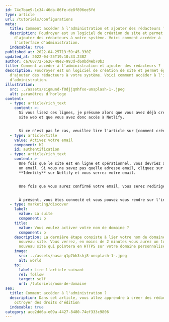 ```yaml
---
id: 74c7bae9-1c34-46da-86fe-de8f896ee5fd
type: article
url: /tutoriels/configurations
meta:
  title: Comment accéder à l'administration et ajouter des rédacteurs ?
  description: Foudroyer est un logiciel de création de site et permet également
    d'ajouter des rédacteurs à votre système. Voici comment accéder à
    l'interface d'administration.
  indexable: true
published_at: 2022-04-25T13:59:45.330Z
updated_at: 2022-04-25T19:10:33.238Z
author: ca760772-5620-48e2-993d-d60bd4eb70b3
title: Comment accéder à l'administration et ajouter des rédacteurs ?
description: Foudroyer est un logiciel de création de site et permet également
  d'ajouter des rédacteurs à votre système. Voici comment accéder à l'interface
  d'administration.
illustration:
  src: ../assets/sigmund-f0djjqmhfxo-unsplash-1-.jpeg
  alt: paramètres d'horloge
content:
  - type: article/rich_text
    content: >-
      Si vous lisez ces lignes, je présume alors que vous avez déjà créés un
      site web et que vous avez donc accès à Netlify.


      Si ce n'est pas le cas, veuillez lire l'article sur [comment créer un site web avec Foudroyer.](/tutoriels/creer-son-premier-site/)
  - type: article/title
    value: Activez votre email
    component: h2
    id: authentification
  - type: article/rich_text
    content: >-
      Une fois que le site est en ligne et opérationnel, vous devriez avoir reçu
      un email. Si vous ne savez pas quelle adresse email, cliquez sur l'onglet
      **Identity** sur Netlify et vous verrez votre email.


      Une fois que vous aurez confirmé votre email, vous serez redirigé vers votre site et vous devrez ajouter un mot de passe. 


      À présent, vous êtes connecté et vous pouvez vous rendre sur l'interface d'administration en ajoutant /admin/ à votre url.
  - type: marketing/discover
    label:
      value: La suite
      component: p
    title:
      value: Vous voulez activer votre nom de domaine ?
      component: p
    description: La dernière étape consiste à lier votre nom de domaine à votre
      nouveau site. Vous verrez, en moins de 2 minutes vous aurez un tout
      nouveau site qui pointera en HTTPS sur votre domaine personnalisé !
    image:
      src: ../assets/nasa-q1p7bh3shj8-unsplash-1-.jpeg
      alt: world
    to:
      label: Lire l'article suivant
      rel: follow
      target: self
      url: /tutoriels/nom-de-domaine
seo:
  title: Comment accéder à l'administration ?
  description: Dans cet article, vous allez apprendre à créer des rédacteurs et à
    octroyer des droits d'édition
  indexable: true
category: ace2dd6a-e09a-4427-8480-74ef333c9806
---
```

